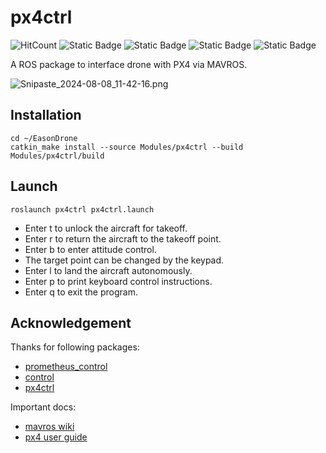 # px4ctrl

![HitCount](https://img.shields.io/endpoint?url=https%3A%2F%2Fhits.dwyl.com%2FHuaYuXiao%2Fpx4ctrl.json%3Fcolor%3Dpink)
![Static Badge](https://img.shields.io/badge/ROS-melodic-22314E?logo=ros)
![Static Badge](https://img.shields.io/badge/C%2B%2B-14-00599C?logo=cplusplus)
![Static Badge](https://img.shields.io/badge/Python-3.8.10-3776AB?logo=python)
![Static Badge](https://img.shields.io/badge/Ubuntu-18.04.6-E95420?logo=ubuntu)

A ROS package to interface drone with PX4 via MAVROS.

![Snipaste_2024-08-08_11-42-16.png](doc%2FSnipaste_2024-08-08_11-42-16.png)

## Installation

```shell
cd ~/EasonDrone
catkin_make install --source Modules/px4ctrl --build Modules/px4ctrl/build
```


## Launch

```shell
roslaunch px4ctrl px4ctrl.launch
```

- Enter t to unlock the aircraft for takeoff.
- Enter r to return the aircraft to the takeoff point.
- Enter b to enter attitude control.
- The target point can be changed by the keypad.
- Enter l to land the aircraft autonomously.
- Enter p to print keyboard control instructions.
- Enter q to exit the program.


## Acknowledgement

Thanks for following packages:

- [prometheus_control](https://github.com/amov-lab/Prometheus/Modules/control)
- [control](https://gitee.com/robin_shaun/XTDrone/control)
- [px4ctrl](https://github.com/ZJU-FAST-Lab/Fast-Drone-250/src/realflight_modules/px4ctrl)

Important docs:

- [mavros wiki](https://wiki.ros.org/mavros)
- [px4 user guide](https://docs.px4.io/master/en/)

